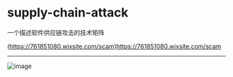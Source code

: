 # supply-chain-attack
一个描述软件供应链攻击的技术矩阵

(https://761851080.wixsite.com/scam)https://761851080.wixsite.com/scam

------

![image](https://github.com/kcrio/supply-chain-attack/assets/96735391/40fbff10-360e-4484-ab5a-8c8996f7ca72)
